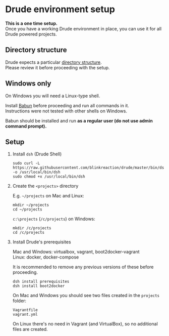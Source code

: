 # Drude environment setup

**This is a one time setup.**  
Once you have a working Drude environment in place, you can use it for all Drude powered projects.

## Directory structure

Drude expects a particular [directory structure](/docs/directory-structure.md).  
Please review it before proceeding with the setup.

## Windows only

On Windows you will need a Linux-type shell.

Install [Babun](http://babun.github.io/) before proceeding and run all commands in it.  
Instructions were not tested with other shells on Windows.

Babun should be installed and run **as a regular user (do not use admin command prompt).**

## Setup

1. Install `dsh` (Drude Shell)

    ```
    sudo curl -L https://raw.githubusercontent.com/blinkreaction/drude/master/bin/dsh  -o /usr/local/bin/dsh
    sudo chmod +x /usr/local/bin/dsh
    ```

2. Create the `<projects>` directory

    E.g. `~/projects` on Mac and Linux:
    
    ```
    mkdir ~/projects
    cd ~/projects
    ```

    `c:\projects` (`/c/projects`) on Windows:

    ```
    mkdir /c/projects
    cd /c/projects
    ```

3. Install Drude's prerequisites

    Mac and Windows: virtualbox, vagrant, boot2docker-vagrant  
    Linux: docker, docker-compose
    
    It is recommended to remove any previous versions of these before proceeding.
    
    ```
    dsh install prerequisites
    dsh install boot2docker
    ```
    
    On Mac and Windows you should see two files created in the `projects` folder:
    
    ```
    Vagrantfile
    vagrant.yml
    ```

    On Linux there's no need in Vagrant (and VirtualBox), so no additional files are created. 
